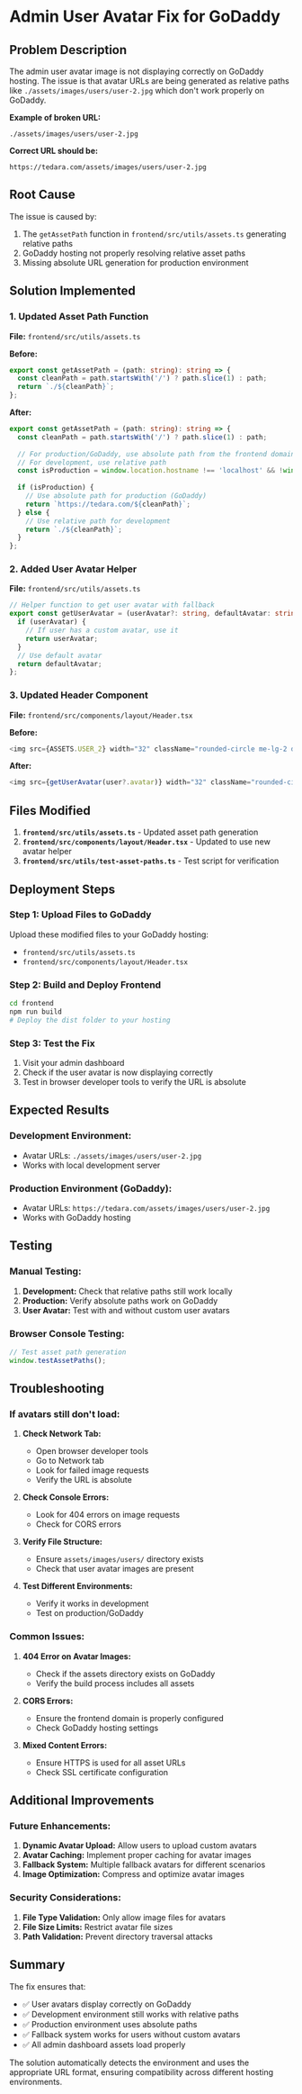 # Admin User Avatar Fix for GoDaddy

## Problem Description
The admin user avatar image is not displaying correctly on GoDaddy hosting. The issue is that avatar URLs are being generated as relative paths like `./assets/images/users/user-2.jpg` which don't work properly on GoDaddy.

**Example of broken URL:**
```
./assets/images/users/user-2.jpg
```

**Correct URL should be:**
```
https://tedara.com/assets/images/users/user-2.jpg
```

## Root Cause
The issue is caused by:
1. The `getAssetPath` function in `frontend/src/utils/assets.ts` generating relative paths
2. GoDaddy hosting not properly resolving relative asset paths
3. Missing absolute URL generation for production environment

## Solution Implemented

### 1. Updated Asset Path Function
**File:** `frontend/src/utils/assets.ts`

**Before:**
```typescript
export const getAssetPath = (path: string): string => {
  const cleanPath = path.startsWith('/') ? path.slice(1) : path;
  return `./${cleanPath}`;
};
```

**After:**
```typescript
export const getAssetPath = (path: string): string => {
  const cleanPath = path.startsWith('/') ? path.slice(1) : path;
  
  // For production/GoDaddy, use absolute path from the frontend domain
  // For development, use relative path
  const isProduction = window.location.hostname !== 'localhost' && !window.location.hostname.includes('127.0.0.1');
  
  if (isProduction) {
    // Use absolute path for production (GoDaddy)
    return `https://tedara.com/${cleanPath}`;
  } else {
    // Use relative path for development
    return `./${cleanPath}`;
  }
};
```

### 2. Added User Avatar Helper
**File:** `frontend/src/utils/assets.ts`

```typescript
// Helper function to get user avatar with fallback
export const getUserAvatar = (userAvatar?: string, defaultAvatar: string = ASSETS.USER_2): string => {
  if (userAvatar) {
    // If user has a custom avatar, use it
    return userAvatar;
  }
  // Use default avatar
  return defaultAvatar;
};
```

### 3. Updated Header Component
**File:** `frontend/src/components/layout/Header.tsx`

**Before:**
```typescript
<img src={ASSETS.USER_2} width="32" className="rounded-circle me-lg-2 d-flex" alt="user-image" />
```

**After:**
```typescript
<img src={getUserAvatar(user?.avatar)} width="32" className="rounded-circle me-lg-2 d-flex" alt="user-image" />
```

## Files Modified

1. **`frontend/src/utils/assets.ts`** - Updated asset path generation
2. **`frontend/src/components/layout/Header.tsx`** - Updated to use new avatar helper
3. **`frontend/src/utils/test-asset-paths.ts`** - Test script for verification

## Deployment Steps

### Step 1: Upload Files to GoDaddy
Upload these modified files to your GoDaddy hosting:
- `frontend/src/utils/assets.ts`
- `frontend/src/components/layout/Header.tsx`

### Step 2: Build and Deploy Frontend
```bash
cd frontend
npm run build
# Deploy the dist folder to your hosting
```

### Step 3: Test the Fix
1. Visit your admin dashboard
2. Check if the user avatar is now displaying correctly
3. Test in browser developer tools to verify the URL is absolute

## Expected Results

### Development Environment:
- Avatar URLs: `./assets/images/users/user-2.jpg`
- Works with local development server

### Production Environment (GoDaddy):
- Avatar URLs: `https://tedara.com/assets/images/users/user-2.jpg`
- Works with GoDaddy hosting

## Testing

### Manual Testing:
1. **Development:** Check that relative paths still work locally
2. **Production:** Verify absolute paths work on GoDaddy
3. **User Avatar:** Test with and without custom user avatars

### Browser Console Testing:
```javascript
// Test asset path generation
window.testAssetPaths();
```

## Troubleshooting

### If avatars still don't load:

1. **Check Network Tab:**
   - Open browser developer tools
   - Go to Network tab
   - Look for failed image requests
   - Verify the URL is absolute

2. **Check Console Errors:**
   - Look for 404 errors on image requests
   - Check for CORS errors

3. **Verify File Structure:**
   - Ensure `assets/images/users/` directory exists
   - Check that user avatar images are present

4. **Test Different Environments:**
   - Verify it works in development
   - Test on production/GoDaddy

### Common Issues:

1. **404 Error on Avatar Images:**
   - Check if the assets directory exists on GoDaddy
   - Verify the build process includes all assets

2. **CORS Errors:**
   - Ensure the frontend domain is properly configured
   - Check GoDaddy hosting settings

3. **Mixed Content Errors:**
   - Ensure HTTPS is used for all asset URLs
   - Check SSL certificate configuration

## Additional Improvements

### Future Enhancements:
1. **Dynamic Avatar Upload:** Allow users to upload custom avatars
2. **Avatar Caching:** Implement proper caching for avatar images
3. **Fallback System:** Multiple fallback avatars for different scenarios
4. **Image Optimization:** Compress and optimize avatar images

### Security Considerations:
1. **File Type Validation:** Only allow image files for avatars
2. **File Size Limits:** Restrict avatar file sizes
3. **Path Validation:** Prevent directory traversal attacks

## Summary

The fix ensures that:
- ✅ User avatars display correctly on GoDaddy
- ✅ Development environment still works with relative paths
- ✅ Production environment uses absolute paths
- ✅ Fallback system works for users without custom avatars
- ✅ All admin dashboard assets load properly

The solution automatically detects the environment and uses the appropriate URL format, ensuring compatibility across different hosting environments.
